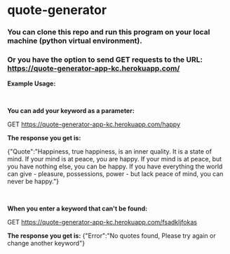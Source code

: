 # quote-generator

### You can clone this repo and run this program on your local machine (python virtual environment).

### Or you have the option to send GET requests to the URL: https://quote-generator-app-kc.herokuapp.com/

**Example Usage:**

<br>

**You can add your keyword as a parameter:**

GET https://quote-generator-app-kc.herokuapp.com/happy

**The response you get is:**

{"Quote":"Happiness, true happiness, is an inner quality. It is a state of mind. If your mind is at peace, you are happy. If your mind is at peace, but you have nothing else, you can be happy. If you have everything the world can give - pleasure, possessions, power - but lack peace of mind, you can never be happy."}


<br>


**When you enter a keyword that can't be found:**

GET https://quote-generator-app-kc.herokuapp.com/fsadkljfokas

**The response you get is:**
{"Error":"No quotes found, Please try again or change another keyword"}
